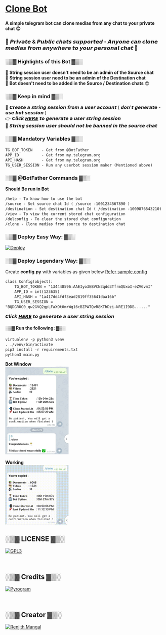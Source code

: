 # [Clone Bot](https://github.com/m4mallu/clonebot)

#### A simple telegram bot can clone medias from any chat to your private chat 😍 <br>

### 🤘 𝙋𝙧𝙞𝙫𝙖𝙩𝙚 & 𝙋𝙪𝙗𝙡𝙞𝙘 𝙘𝙝𝙖𝙩𝙨 𝙨𝙪𝙥𝙥𝙤𝙧𝙩𝙚𝙙 - 𝘼𝙣𝙮𝙤𝙣𝙚 𝙘𝙖𝙣 𝙘𝙡𝙤𝙣𝙚 𝙢𝙚𝙙𝙞𝙖𝙨 𝙛𝙧𝙤𝙢 𝙖𝙣𝙮𝙬𝙝𝙚𝙧𝙚 𝙩𝙤 𝙮𝙤𝙪𝙧 𝙥𝙚𝙧𝙨𝙤𝙣𝙖𝙡 𝙘𝙝𝙖𝙩 🤘

### ░▒▓ Highlights of this Bot ▓▒░
💢 **String session user doesn't need to be an admin of the Source chat**<br>
💢 **String session user need to be an admin of the Destination chat**<br>
💢 **Bot doesn't need to be added in the Source / Destination chats** 😍

### ░▒▓ Keep in mind ▓▒░
🚫 𝘾𝙧𝙚𝙖𝙩𝙚 𝙖 𝙨𝙩𝙧𝙞𝙣𝙜 𝙨𝙚𝙨𝙨𝙞𝙤𝙣 𝙛𝙧𝙤𝙢 𝙖 𝙪𝙨𝙚𝙧 𝙖𝙘𝙘𝙤𝙪𝙣𝙩 ( 𝙙𝙤𝙣'𝙩 𝙜𝙚𝙣𝙚𝙧𝙖𝙩𝙚 - 𝙪𝙨𝙚 𝙗𝙤𝙩 𝙨𝙚𝙨𝙨𝙞𝙤𝙣 ) <br>
👉 𝘾𝙡𝙞𝙘𝙠 [𝙃𝙀𝙍𝙀](https://repl.it/@ayrahikari/pyrogram-session-maker) 𝙩𝙤 𝙜𝙚𝙣𝙚𝙧𝙖𝙩𝙚 𝙖 𝙪𝙨𝙚𝙧 𝙨𝙩𝙧𝙞𝙣𝙜 𝙨𝙚𝙨𝙨𝙞𝙤𝙣 <br>
🚫 𝙎𝙩𝙧𝙞𝙣𝙜 𝙨𝙚𝙨𝙨𝙞𝙤𝙣 𝙪𝙨𝙚𝙧 𝙨𝙝𝙤𝙪𝙡𝙙 𝙣𝙤𝙩 𝙗𝙚 𝙗𝙖𝙣𝙣𝙚𝙙 𝙞𝙣 𝙩𝙝𝙚 𝙨𝙤𝙪𝙧𝙘𝙚 𝙘𝙝𝙖𝙩

### ░▒▓ Mandatory Variables  ▓▒░
```
TG_BOT_TOKEN    - Get from @BotFather
APP_ID          - Get from my.telegram.org
API_HASH        - Get from my.telegram.org
TG_USER_SESSION - Run any userbot session maker (Mentioned above)
```

### ░▒▓ @BotFather Commands ▓▒░
**Should Be run in Bot**

```
/help - To know how to use the bot
/source - Set source chat Id ( /source -1001234567890 )
/destination - Set destination chat Id ( /destination -1009876543210)
/view - To view the current stored chat configuration
/delconfig - To clear the stored chat configuration
/clone - Clone medias from source to destination chat

```
### ░▒▓ Deploy Easy Way: ▓▒░

[![Deploy](https://www.herokucdn.com/deploy/button.svg)](https://heroku.com/deploy?template=https://github.com/m4mallu/clonebot)

### ░▒▓ Deploy Legendary Way: ▓▒░

Create **config.py** with variables as given below [Refer sample.config](https://github.com/m4mallu/clonebot/blob/master/sample_config.py)

```
class Config(object):
    TG_BOT_TOKEN = "134448596:AAEIyo3EBVCN3qdd3TfrmQUxoI-eZVGvmI"
    APP_ID = int(123635)
    API_HASH = "1a417dd4fdf3ead2819ff35641daa16b"
    TG_USER_SESSION = "BQDGRUC0_qw2GVQ2gpLFaXOt0mrWg16cBZPATQvR8KThDzi-NRE1I9DB......"
```
𝘾𝙡𝙞𝙘𝙠 [𝙃𝙀𝙍𝙀](https://repl.it/@ayrahikari/pyrogram-session-maker) 𝙩𝙤 𝙜𝙚𝙣𝙚𝙧𝙖𝙩𝙚 𝙖 𝙪𝙨𝙚𝙧 𝙨𝙩𝙧𝙞𝙣𝙜 𝙨𝙚𝙨𝙨𝙞𝙤𝙣 <br>

#### ░▒▓ Run the following: ▓▒░

```
virtualenv -p python3 venv
. ./venv/bin/activate
pip3 install -r requirements.txt
python3 main.py
```
**Bot Window**
<br>
<img src="/med/bot_process.jpeg" width="200">

**Working**
<br>
<img src="/med/working_video.gif" width="200">

## ░▒▓ LICENSE ▓▒░
<p align="left">
  <a href="https://choosealicense.com/licenses/gpl-3.0">
    <img alt="GPL3" src ="https://e-tinet.com/wp-content/uploads/2017/02/logo-gnu-linux-GPL-2.png" width="104.75" height="32"/>
  </a>
</p>
<br>

## ░▒▓ Credits ▓▒░
<p align="left">
  <a href="https://github.com/pyrogram/pyrogram">
    <img alt="Pyrogram" src ="https://i.imgur.com/BOgY9ai.png" width="104.75" height="32"/>
  </a>
</p>
<br>

## ░▒▓ Creator ▓▒░
<p align="left">
  <a href="https://t.me/space4renjith">
    <img alt="Renjith Mangal" src ="https://logodix.com/logo/1717728.jpg" width="150" />
  </a>
</p>
